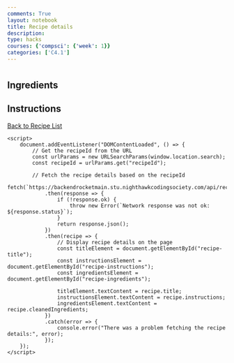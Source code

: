 ```yaml
---
comments: True
layout: notebook
title: Recipe details
description: 
type: hacks
courses: {'compsci': {'week': 1}}
categories: ['C4.1']
---
```



<!DOCTYPE html>
<html>
<head>
    <title>Recipe Details</title>
</head>
<body>
    <h1 id="recipe-title"></h1>
    <h2>Ingredients</h2>
    <p id="recipe-ingredients"></p>
    <h2>Instructions</h2>
    <p id="recipe-instructions"></p>
    <a href="https://deeskili.github.io/RocketSimFrontend/c4.1/2023/10/21/recipelist.html">Back to Recipe List</a>

    <script>
        document.addEventListener("DOMContentLoaded", () => {
            // Get the recipeId from the URL
            const urlParams = new URLSearchParams(window.location.search);
            const recipeId = urlParams.get("recipeId");

            // Fetch the recipe details based on the recipeId
            fetch(`https://backendrocketmain.stu.nighthawkcodingsociety.com/api/recipe/recipes/${recipeId}`)
                .then(response => {
                    if (!response.ok) {
                        throw new Error(`Network response was not ok: ${response.status}`);
                    }
                    return response.json();
                })
                .then(recipe => {
                    // Display recipe details on the page
                    const titleElement = document.getElementById("recipe-title");
                    const instructionsElement = document.getElementById("recipe-instructions");
                    const ingredientsElement = document.getElementById("recipe-ingredients");

                    titleElement.textContent = recipe.title;
                    instructionsElement.textContent = recipe.instructions;
                    ingredientsElement.textContent = recipe.cleanedIngredients;
                })
                .catch(error => {
                    console.error("There was a problem fetching the recipe details:", error);
                });
        });
    </script>
</body>
</html>

